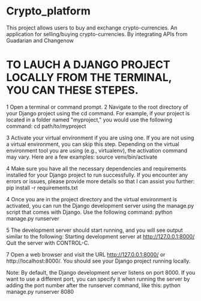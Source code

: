 # Crypto_platform
This project allows users to buy and exchange crypto-currencies. An application for selling/buying crypto-currencies. By integrating APIs from Guadarian and Changenow

# TO LAUCH A DJANGO PROJECT LOCALLY FROM THE TERMINAL, YOU CAN THESE STEPES.
1 Open a terminal or command prompt.
2 Navigate to the root directory of your Django project using the cd command. For example, if your project is located in a folder named "myproject," you would use the following command: cd path/to/myproject

3 Activate your virtual environment if you are using one. If you are not using a virtual environment, you can skip this step. Depending on the virtual environment tool you are using (e.g., virtualenv), the activation command may vary. Here are a few examples: source venv/bin/activate

4 Make sure you have all the necessary dependencies and requirements installed for your Django project to run successfully. If you encounter any errors or issues, please provide more details so that I can assist you further: pip install -r requirements.txt

4 Once you are in the project directory and the virtual environment is activated, you can run the Django development server using the manage.py script that comes with Django. Use the following command: python manage.py runserver

5 The development server should start running, and you will see output similar to the following: 
Starting development server at http://127.0.0.1:8000/
Quit the server with CONTROL-C.

7 Open a web browser and visit the URL http://127.0.0.1:8000/ or http://localhost:8000/. You should see your Django project running locally.

Note: By default, the Django development server listens on port 8000. If you want to use a different port, you can specify it when running the server by adding the port number after the runserver command, like this: python manage.py runserver 8080
